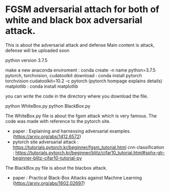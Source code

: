 # FGSM adversarial attach for both of white and black box adversarial attack.

This is about the adversarial attack and defense
Main content is attack, defense will be uploaded soon

python version 3.7.5


make a new anaconda enviroment : conda create -n name python=3.7.5
pytorch, torchvision, cudatoolkit download : conda install pytorch torchvision cudatoolkit=10.2 -c pytorch (pytorch hompage explains details)
matplotlib : conda install matplotlib

you can write the code in the directory where you download the file.

python WhiteBox.py
python BlackBox.py

The WhiteBox.py file is about the fgsm attack which is very famous.
The code was made with reference to the pytorch site.
* paper : Explaining and harnessing adversarial examples.(https://arxiv.org/abs/1412.6572)
* pytorch site
  adversarial attack : https://tutorials.pytorch.kr/beginner/fgsm_tutorial.html
  cnn classification : https://tutorials.pytorch.kr/beginner/blitz/cifar10_tutorial.html#sphx-glr-beginner-blitz-cifar10-tutorial-py

The BlackBox.py file is about the blacbox attack.
* paper : Practical Black-Box Attacks against Machine Learning (https://arxiv.org/abs/1602.02697)
